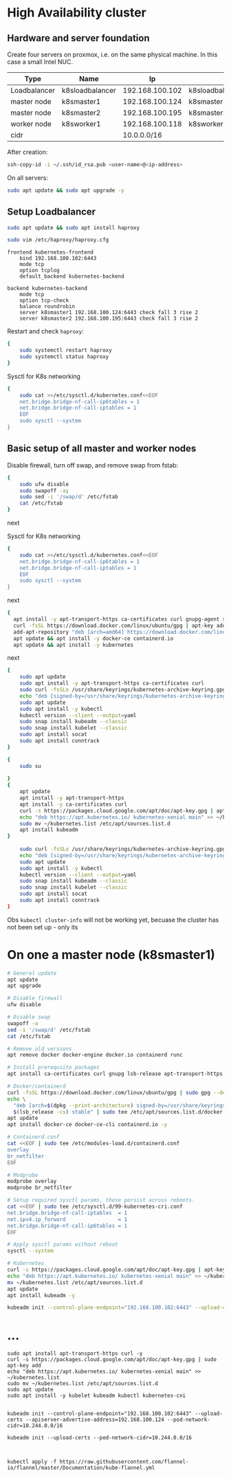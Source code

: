 # High Availability cluster

## Hardware and server foundation

Create four servers on proxmox, i.e. on the same physical machine. In this case a small Intel NUC.

| Type  | Name | Ip  | DNS  |
|---|---|---|---|
| Loadbalancer  | k8sloadbalancer  |  192.168.100.102 |  k8sloadbalancer.proxmox.home |
| master node | k8smaster1  |  192.168.100.124 |  k8smaster1.proxmox.home |
| master node | k8smaster2 |  192.168.100.195 |  k8smaster2.proxmox.home |
|  worker node | k8sworker1 |  192.168.100.118 |  k8sworker1.proxmox.home |
| cidr | | 10.0.0.0/16 | | 

After creation:

```bash
ssh-copy-id -i ~/.ssh/id_rsa.pub <user-name>@<ip-address>
```
On all servers:

```bash
sudo apt update && sudo apt upgrade -y
```

## Setup Loadbalancer

```bash
sudo apt update && sudo apt install haproxy 
```

```bash
sudo vim /etc/haproxy/haproxy.cfg
```

```
frontend kubernetes-frontend
    bind 192.168.100.102:6443
    mode tcp
    option tcplog
    default_backend kubernetes-backend

backend kubernetes-backend
    mode tcp
    option tcp-check
    balance roundrobin
    server k8smaster1 192.168.100.124:6443 check fall 3 rise 2
    server k8smaster2 192.168.100.195:6443 check fall 3 rise 2
```

Restart and check `haproxy`:

```bash
{
    sudo systemctl restart haproxy
    sudo systemctl status haproxy
}
```

Sysctl for K8s networking

```bash
{
    sudo cat >>/etc/sysctl.d/kubernetes.conf<<EOF
    net.bridge.bridge-nf-call-ip6tables = 1
    net.bridge.bridge-nf-call-iptables = 1
    EOF
    sudo sysctl --system
}
```



## Basic setup of all master and worker nodes

Disable firewall, turn off swap, and remove swap from fstab:

```bash
{
    sudo ufw disable
    sudo swapoff -a;
    sudo sed -i '/swap/d' /etc/fstab
    cat /etc/fstab
}
```

next



Sysctl for K8s networking

```bash
{
    sudo cat >>/etc/sysctl.d/kubernetes.conf<<EOF
    net.bridge.bridge-nf-call-ip6tables = 1
    net.bridge.bridge-nf-call-iptables = 1
    EOF
    sudo sysctl --system
}
```

next

```bash
{
  apt install -y apt-transport-https ca-certificates curl gnupg-agent software-properties-common
  curl -fsSL https://download.docker.com/linux/ubuntu/gpg | apt-key add -
  add-apt-repository "deb [arch=amd64] https://download.docker.com/linux/ubuntu $(lsb_release -cs) stable"
  apt update && apt install -y docker-ce containerd.io
  apt update && apt install -y kubernetes
```

next





```bash
{
    sudo apt update
    sudo apt install -y apt-transport-https ca-certificates curl
    sudo curl -fsSLo /usr/share/keyrings/kubernetes-archive-keyring.gpg https://packages.cloud.google.com/apt/doc/apt-key.gpg
    echo "deb [signed-by=/usr/share/keyrings/kubernetes-archive-keyring.gpg] https://apt.kubernetes.io/ kubernetes-xenial main" | sudo tee /etc/apt/sources.list.d/kubernetes.list
    sudo apt update
    sudo apt install -y kubectl
    kubectl version --client --output=yaml
    sudo snap install kubeadm --classic
    sudo snap install kubelet --classic
    sudo apt install socat
    sudo apt install conntrack
}
```


```bash
{
    sudo su
    
}
{
    apt update
    apt install -y apt-transport-https
    apt install -y ca-certificates curl
    curl -s https://packages.cloud.google.com/apt/doc/apt-key.gpg | apt-key add
    echo "deb https://apt.kubernetes.io/ kubernetes-xenial main" >> ~/kubernetes.list
    sudo mv ~/kubernetes.list /etc/apt/sources.list.d
    apt install kubeadm
}
    
    sudo curl -fsSLo /usr/share/keyrings/kubernetes-archive-keyring.gpg https://packages.cloud.google.com/apt/doc/apt-key.gpg
    echo "deb [signed-by=/usr/share/keyrings/kubernetes-archive-keyring.gpg] https://apt.kubernetes.io/ kubernetes-xenial main" | sudo tee /etc/apt/sources.list.d/kubernetes.list
    sudo apt update
    sudo apt install -y kubectl
    kubectl version --client --output=yaml
    sudo snap install kubeadm --classic
    sudo snap install kubelet --classic
    sudo apt install socat
    sudo apt install conntrack
}
```


Obs `kubectl cluster-info` will not be working yet, becuase the cluster has not been set up - only its 


# On one a master node (k8smaster1)


```bash
# General update
apt update
apt upgrade

# Disable firewall    
ufw disable

# Disable swap
swapoff -a
sed -i '/swap/d' /etc/fstab
cat /etc/fstab

# Remove old versions
apt remove docker docker-engine docker.io containerd runc

# Install prerequsite packages
apt install ca-certificates curl gnupg lsb-release apt-transport-https -y

# Docker/containerd
curl -fsSL https://download.docker.com/linux/ubuntu/gpg | sudo gpg --dearmor -o /usr/share/keyrings/docker-archive-keyring.gpg
echo \
  "deb [arch=$(dpkg --print-architecture) signed-by=/usr/share/keyrings/docker-archive-keyring.gpg] https://download.docker.com/linux/ubuntu \
  $(lsb_release -cs) stable" | sudo tee /etc/apt/sources.list.d/docker.list > /dev/null
apt update
apt install docker-ce docker-ce-cli containerd.io -y

# Containerd.conf
cat <<EOF | sudo tee /etc/modules-load.d/containerd.conf
overlay
br_netfilter
EOF

# Modprobe
modprobe overlay
modprobe br_netfilter

# Setup required sysctl params, these persist across reboots.
cat <<EOF | sudo tee /etc/sysctl.d/99-kubernetes-cri.conf
net.bridge.bridge-nf-call-iptables  = 1
net.ipv4.ip_forward                 = 1
net.bridge.bridge-nf-call-ip6tables = 1
EOF

# Apply sysctl params without reboot
sysctl --system

# Kubernetes
curl -s https://packages.cloud.google.com/apt/doc/apt-key.gpg | apt-key add
echo "deb https://apt.kubernetes.io/ kubernetes-xenial main" >> ~/kubernetes.list
mv ~/kubernetes.list /etc/apt/sources.list.d
apt update
apt install kubeadm -y
```





```bash
kubeadm init --control-plane-endpoint="192.168.100.102:6443" --upload-certs --apiserver-advertise-address=192.168.100.124 --pod-network-cidr=10.0.0.0/16
```



# ...

```
sudo apt install apt-transport-https curl -y
curl -s https://packages.cloud.google.com/apt/doc/apt-key.gpg | sudo apt-key add
echo "deb https://apt.kubernetes.io/ kubernetes-xenial main" >> ~/kubernetes.list
sudo mv ~/kubernetes.list /etc/apt/sources.list.d
sudo apt update
sudo apt install -y kubelet kubeadm kubectl kubernetes-cni


kubeadm init --control-plane-endpoint="192.168.100.102:6443" --upload-certs --apiserver-advertise-address=192.168.100.124 --pod-network-cidr=10.244.0.0/16

kubeadm init --upload-certs --pod-network-cidr=10.244.0.0/16



kubectl apply -f https://raw.githubusercontent.com/flannel-io/flannel/master/Documentation/kube-flannel.yml
```


